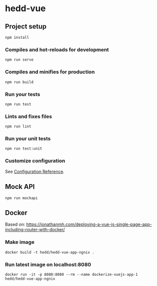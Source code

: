 # hedd-vue

## Project setup
```
npm install
```

### Compiles and hot-reloads for development
```
npm run serve
```

### Compiles and minifies for production
```
npm run build
```

### Run your tests
```
npm run test
```

### Lints and fixes files
```
npm run lint
```

### Run your unit tests
```
npm run test:unit
```

### Customize configuration
See [Configuration Reference](https://cli.vuejs.org/config/).

## Mock API

```
npm run mockapi
``` 

## Docker

Based on:
https://jonathanmh.com/deploying-a-vue-js-single-page-app-including-router-with-docker/

### Make image

`docker build -t hedd/hedd-vue-app-ngnix .`

### Run latest image on localhost:8080

`docker run -it -p 8080:8080 --rm --name dockerize-vuejs-app-1 hedd/hedd-vue-app-ngnix`


